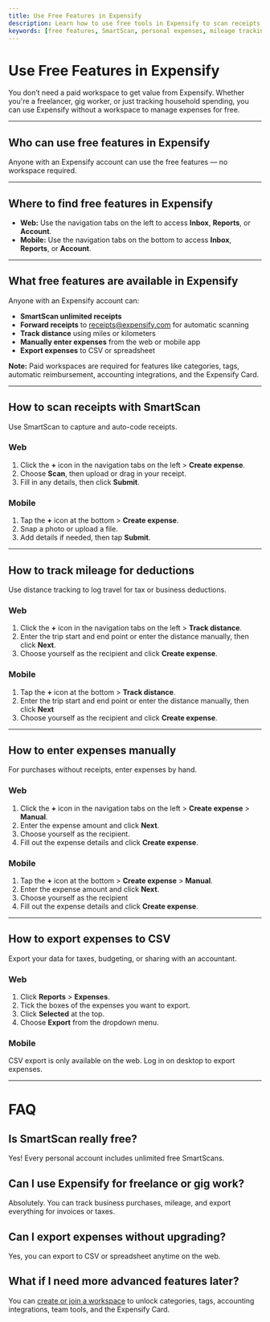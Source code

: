 ```yaml
---
title: Use Free Features in Expensify
description: Learn how to use free tools in Expensify to scan receipts, track mileage, manage personal expenses, and export your data.
keywords: [free features, SmartScan, personal expenses, mileage tracking, export expenses, tax tracking, freelance, gig worker, CSV, New Expensify]
---
```


<div id="new-expensify" markdown="1">

# Use Free Features in Expensify

You don’t need a paid workspace to get value from Expensify. Whether you're a freelancer, gig worker, or just tracking household spending, you can use Expensify without a workspace to manage expenses for free.

---

## Who can use free features in Expensify

Anyone with an Expensify account can use the free features — no workspace required.

---

## Where to find free features in Expensify

- **Web:** Use the navigation tabs on the left to access **Inbox**, **Reports**, or **Account**.
- **Mobile:** Use the navigation tabs on the bottom to access **Inbox**, **Reports**, or **Account**.

---

## What free features are available in Expensify

Anyone with an Expensify account can:

- **SmartScan unlimited receipts**  
- **Forward receipts** to [receipts@expensify.com](mailto:receipts@expensify.com) for automatic scanning  
- **Track distance** using miles or kilometers  
- **Manually enter expenses** from the web or mobile app  
- **Export expenses** to CSV or spreadsheet  

**Note:** Paid workspaces are required for features like categories, tags, automatic reimbursement, accounting integrations, and the Expensify Card.

---

## How to scan receipts with SmartScan

Use SmartScan to capture and auto-code receipts.

### Web
1. Click the **+** icon in the navigation tabs on the left > **Create expense**.
2. Choose **Scan**, then upload or drag in your receipt.
3. Fill in any details, then click **Submit**.

### Mobile
1. Tap the **+** icon at the bottom > **Create expense**.
2. Snap a photo or upload a file.
3. Add details if needed, then tap **Submit**.

---

## How to track mileage for deductions

Use distance tracking to log travel for tax or business deductions.

### Web
1. Click the **+** icon in the navigation tabs on the left > **Track distance**.
2. Enter the trip start and end point or enter the distance manually, then click **Next**.
3. Choose yourself as the recipient and click **Create expense**.

### Mobile
1. Tap the **+** icon at the bottom > **Track distance**.
2. Enter the trip start and end point or enter the distance manually, then click **Next**
3. Choose yourself as the recipient and click **Create expense**.

---

## How to enter expenses manually

For purchases without receipts, enter expenses by hand.

### Web
1. Click the **+** icon in the navigation tabs on the left > **Create expense** > **Manual**.
2. Enter the expense amount and click **Next**.
3. Choose yourself as the recipient.
4. Fill out the expense details and click **Create expense**.

### Mobile
1. Tap the **+** icon at the bottom > **Create expense** > **Manual**.
2. Enter the expense amount and click **Next**.
3. Choose yourself as the recipient
4. Fill out the expense details and click **Create expense**.

---

## How to export expenses to CSV

Export your data for taxes, budgeting, or sharing with an accountant.

### Web
1. Click **Reports** > **Expenses**.
2. Tick the boxes of the expenses you want to export. 
3. Click **Selected** at the top.
4. Choose **Export** from the dropdown menu.

### Mobile
CSV export is only available on the web. Log in on desktop to export expenses.

---

# FAQ

## Is SmartScan really free?

Yes! Every personal account includes unlimited free SmartScans.

## Can I use Expensify for freelance or gig work?

Absolutely. You can track business purchases, mileage, and export everything for invoices or taxes.

## Can I export expenses without upgrading?

Yes, you can export to CSV or spreadsheet anytime on the web.

## What if I need more advanced features later?

You can [create or join a workspace](https://help.expensify.com/articles/new-expensify/getting-started/Track-Personal-Expenses#create-a-workspace) to unlock categories, tags, accounting integrations, team tools, and the Expensify Card.

</div>
